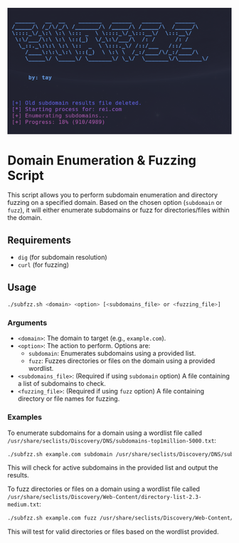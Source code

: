 ![Foto](subfuzz.png)

# Domain Enumeration & Fuzzing Script

This script allows you to perform subdomain enumeration and directory fuzzing on a specified domain. Based on the chosen option (`subdomain` or `fuzz`), it will either enumerate subdomains or fuzz for directories/files within the domain.

## Requirements

- `dig` (for subdomain resolution)
- `curl` (for fuzzing)

## Usage

```bash
./subfzz.sh <domain> <option> [<subdomains_file> or <fuzzing_file>]
```

### Arguments

- `<domain>`: The domain to target (e.g., `example.com`).
- `<option>`: The action to perform. Options are:
  - `subdomain`: Enumerates subdomains using a provided list.
  - `fuzz`: Fuzzes directories or files on the domain using a provided wordlist.
- `<subdomains_file>`: (Required if using `subdomain` option) A file containing a list of subdomains to check.
- `<fuzzing_file>`: (Required if using `fuzz` option) A file containing directory or file names for fuzzing.

### Examples

To enumerate subdomains for a domain using a wordlist file called `/usr/share/seclists/Discovery/DNS/subdomains-top1million-5000.txt`:

```bash
./subfzz.sh example.com subdomain /usr/share/seclists/Discovery/DNS/subdomains-top1million-5000.txt
```

This will check for active subdomains in the provided list and output the results.

To fuzz directories or files on a domain using a wordlist file called `/usr/share/seclists/Discovery/Web-Content/directory-list-2.3-medium.txt`:

```bash
./subfzz.sh example.com fuzz /usr/share/seclists/Discovery/Web-Content/directory-list-2.3-medium.txt
```

This will test for valid directories or files based on the wordlist provided.


